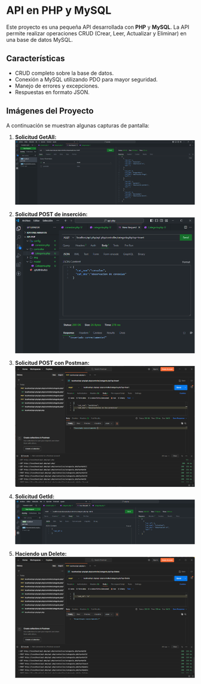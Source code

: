 # API en PHP y MySQL

Este proyecto es una pequeña API desarrollada con **PHP** y **MySQL**. La API permite realizar operaciones CRUD (Crear, Leer, Actualizar y Eliminar) en una base de datos MySQL.

## Características
- CRUD completo sobre la base de datos.
- Conexión a MySQL utilizando PDO para mayor seguridad.
- Manejo de errores y excepciones.
- Respuestas en formato JSON.

## Imágenes del Proyecto

A continuación se muestran algunas capturas de pantalla:

1. **Solicitud GetAll:**
   ![GET Request](img/primera-peti.png)

2. **Solicitud POST de inserción:**
   ![POST Request](img/prueba-insercion.png)

3. **Solicitud POST con Postman:**
   ![Post desde Postman](img/usando-postman.png)

4. **Solicitud GetId:**
   ![Detalle de registro](img/prueba-post-body.png)

5. **Haciendo un Delete:**
   ![Delete con Postman](img/delete-postman.png)